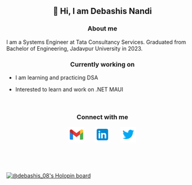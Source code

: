    ## <p align="center"> 👋 Hi, I am Debashis Nandi </p>
   ### <p align="center"> About me </p>
   I am a Systems Engineer at Tata Consultancy Services. Graduated from Bachelor of Engineering, Jadavpur University in 2023.
   <br>
   
   ### <p align="center"> Currently working on </p>
   - I am learning and practicing DSA
<!--   - I have currently started to learn Web Development using ASP.NET and Deep Learning -->
   - Interested to learn and work on .NET MAUI
 
<!-- ## <p align="center">My Github stats</p>
<p align="center"><img width="60%" src="https://github-readme-stats.vercel.app/api?username=Debashis08&show_icons=true&line_height=20&theme=tokyonight" /></p>
<p align="center"><img width="40%" src="https://github-readme-stats.vercel.app/api/top-langs/?username=Debashis08&langs_count=5&theme=tokyonight" /></p> -->


   
   
   
   
   
   
<br>

### <p align="center"> Connect with me </p>
<p align="center"><a href="mailto:debashisnandi576@gmail.com"><img style="height: 40px; width: 40px" src="/Images/gmail.svg" alt="Gmail_icon"></a>&nbsp;&nbsp;&nbsp;&nbsp;&nbsp;&nbsp;
<a href="https://www.linkedin.com/in/debashis-nandi-219a62195"><img style="height: 40px; width: 40px"  src="/Images/linkedin.svg" alt="Linkedin_icon"></a>&nbsp;&nbsp;&nbsp;&nbsp;&nbsp;&nbsp;
<!-- <a href="https://github.com/Debashis08"><img style="height: 40px; width: 40px"  src="/Images/github_icon.png" alt="Github_icon"></a>&nbsp;&nbsp;&nbsp;&nbsp;&nbsp;&nbsp; -->
<!-- <a href="https://www.facebook.com/profile.php?id=100004941376234"><img style="height: 40px; width: 40px" src="/Images/facebook_logo_icon.png" alt="Facebook_icon"></a>&nbsp;&nbsp;&nbsp;&nbsp;&nbsp;&nbsp;
<a href="https://www.instagram.com/debashis_nandi08?r=nametag"><img style="height: 40px; width: 40px" src="/Images/instagram_icon.png" alt="Instagram_icon"></a>&nbsp;&nbsp;&nbsp;&nbsp;&nbsp;&nbsp; -->
<a href="https://twitter.com/Debashis_0804?t=RlnpBD3uYgcKGMGMIa6NfQ&s=09"><img style="height: 40px; width: 40px"  src="/Images/twitter.svg" alt="Twitter_icon"></a></p>
&nbsp;

&nbsp;
&nbsp;

[![@debashis_08's Holopin board](https://holopin.me/debashis_08)](https://holopin.io/@debashis_08)
